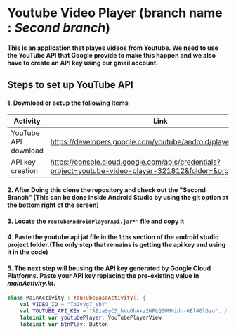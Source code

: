# Youtube Video Player (branch name : ***Second branch***)
#### This is an application thet playes videos from Youtube. We need to use the YouTube API that Google provide to make this happen and we also have to create an API key using our gmail account. 

## Steps to set up YouTube API
#### 1. Download or setup the following Items
|Activity|Link|
|--------|--------|
|YouTube API download|https://developers.google.com/youtube/android/player/downloads|
|API key creation|https://console.cloud.google.com/apis/credentials?project=youtube-video-player-321812&folder=&organizationId=|


#### 2. After Doing this clone the repository and check out the **"Second Branch"** (This can be done inside Android Studio by using the git option at the bottom right of the screen)

#### 3. Locate the ```YouTubeAndroidPlayerApi.jar*"``` file and copy it
#### 4. Paste the youtube api jat file in the ```libs``` section of the android studio project folder.(The only step that remains is getting the api key and using it in the code)

#### 5. The next step will beusing the API key generated by Google Cloud Platforms. Paste your API key replacing the pre-existing value in _mainActivity.kt_.

```kotlin
class MainActivity : YouTubeBaseActivity() {
    val VIDEO_ID = "TbJvVg7_shY"
    val YOUTUBE_API_KEY = "AIzaSyC3_hVuOhAxz2WFLQ3UMHidn-6El40lGzo". //------------Replcae this value with a new API key
    lateinit var youtubePlayer: YouTubePlayerView
    lateinit var btnPlay: Button
```

